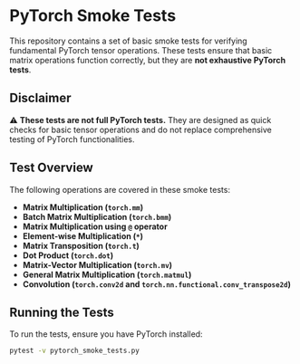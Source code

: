 # PyTorch Smoke Tests

This repository contains a set of basic smoke tests for verifying fundamental PyTorch tensor operations. These tests ensure that basic matrix operations function correctly, but they are **not exhaustive PyTorch tests**.

## Disclaimer

⚠️ **These tests are not full PyTorch tests.** They are designed as quick checks for basic tensor operations and do not replace comprehensive testing of PyTorch functionalities.

## Test Overview

The following operations are covered in these smoke tests:

- **Matrix Multiplication (`torch.mm`)**
- **Batch Matrix Multiplication (`torch.bmm`)**
- **Matrix Multiplication using `@` operator**
- **Element-wise Multiplication (`*`)**
- **Matrix Transposition (`torch.t`)**
- **Dot Product (`torch.dot`)**
- **Matrix-Vector Multiplication (`torch.mv`)**
- **General Matrix Multiplication (`torch.matmul`)**
- **Convolution (`torch.conv2d` and `torch.nn.functional.conv_transpose2d`)**

## Running the Tests

To run the tests, ensure you have PyTorch installed:

```bash
pytest -v pytorch_smoke_tests.py
```
